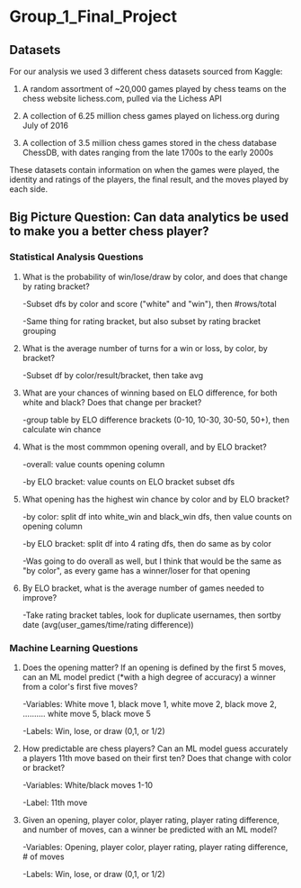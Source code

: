 # Group_1_Final_Project

## Datasets
For our analysis we used 3 different chess datasets sourced from Kaggle:

1. A random assortment of ~20,000 games played by chess teams on the chess website lichess.com, pulled via the Lichess API

2. A collection of 6.25 million chess games played on lichess.org during July of 2016

3. A collection of 3.5 million chess games stored in the chess database ChessDB, with dates ranging from the late 1700s to the early 2000s

These datasets contain information on when the games were played, the identity and ratings of the players, the final result, and the moves played by each side.

## Big Picture Question: Can data analytics be used to make you a better chess player?

### Statistical Analysis Questions
1. What is the probability of win/lose/draw by color, and does that change by rating bracket?
    
    -Subset dfs by color and score ("white" and "win"), then #rows/total

    -Same thing for rating bracket, but also subset by rating bracket grouping

2. What is the average number of turns for a win or loss, by color, by bracket?
    
    -Subset df by color/result/bracket, then take avg

3. What are your chances of winning based on ELO difference, for both white and black? Does that change per bracket?
    
    -group table by ELO difference brackets (0-10, 10-30, 30-50, 50+), then calculate win chance 

4. What is the most commmon opening overall, and by ELO bracket?

    -overall: value counts opening column
    
    -by ELO bracket: value counts on ELO bracket subset dfs

5. What opening has the highest win chance by color and by ELO bracket?
    
    -by color: split df into white_win and black_win dfs, then value counts on opening column
    
    -by ELO bracket: split df into 4 rating dfs, then do same as by color
    
    -Was going to do overall as well, but I think that would be the same as "by color", as every game has a winner/loser for that opening 

6. By ELO bracket, what is the average number of games needed to improve?
    
    -Take rating bracket tables, look for duplicate usernames, then sortby date (avg(user_games/time/rating difference))


### Machine Learning Questions
1. Does the opening matter? If an opening is defined by the first 5 moves, can an ML model predict (*with a high degree of accuracy) a winner from a color's first five moves?
    
    -Variables: White move 1, black move 1, white move 2, black move 2, .......... white move 5, black move 5
    
    -Labels: Win, lose, or draw (0,1, or 1/2)

2. How predictable are chess players? Can an ML model guess accurately a players 11th move based on their first ten? Does that change with color or bracket?
    
    -Variables: White/black moves 1-10
    
    -Label: 11th move

3. Given an opening, player color, player rating, player rating difference, and number of moves, can a winner be predicted with an ML model?
    
    -Variables: Opening, player color, player rating, player rating difference, # of moves
    
    -Labels: Win, lose, or draw (0,1, or 1/2)